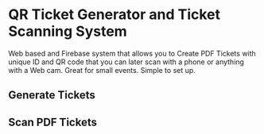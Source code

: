 # QR Ticket Generator and Ticket Scanning System
Web based and Firebase system that allows you to Create PDF Tickets with unique ID and QR code that you can later scan with a phone or anything with a Web cam. Great for small events. Simple to set up.


## Generate Tickets

## Scan PDF Tickets